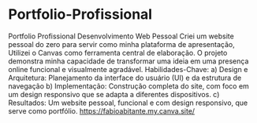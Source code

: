 # Portfolio-Profissional
Portfolio Profissional
Desenvolvimento Web Pessoal
Criei um website pessoal do zero para servir como minha plataforma de apresentação, 
Utilizei o Canvas como ferramenta central de elaboração. 
O projeto demonstra minha capacidade de transformar uma ideia em uma presença online funcional e visualmente agradável.
Habilidades-Chave:
  a) Design e Arquitetura: Planejamento da interface do usuário (UI) e da estrutura de navegação
  b) Implementação: Construção completa do site, com foco em um design responsivo que se adapta a diferentes dispositivos.
  c) Resultados: Um website pessoal, funcional e com design responsivo, que serve como portfólio.
https://fabioabitante.my.canva.site/ 
